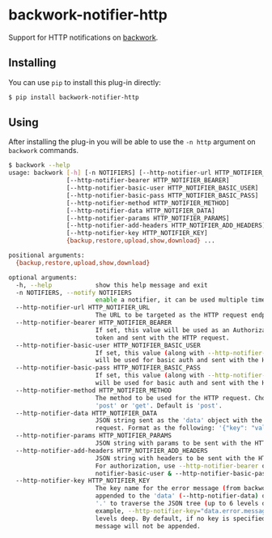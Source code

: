 # backwork-notifier-http
Support for HTTP notifications on [backwork](https://github.com/IBM/backwork).

<!-- # backwork-notifier-sentry [![Build Status](https://travis-ci.org/IBM/backwork-notifier-sentry.svg?branch=master)] [![PyPI version](https://badge.fury.io/py/backwork-notifier-sentry.svg)](https://badge.fury.io/py/backwork-notifier-sentry)(https://travis-ci.org/IBM/backwork-notifier-sentry) -->

## Installing
You can use `pip` to install this plug-in directly:
```sh
$ pip install backwork-notifier-http
```

## Using
After installing the plug-in you will be able to use the `-n http`
argument on `backwork` commands.

```sh
$ backwork --help
usage: backwork [-h] [-n NOTIFIERS] [--http-notifier-url HTTP_NOTIFIER_URL]
                [--http-notifier-bearer HTTP_NOTIFIER_BEARER]
                [--http-notifier-basic-user HTTP_NOTIFIER_BASIC_USER]
                [--http-notifier-basic-pass HTTP_NOTIFIER_BASIC_PASS]
                [--http-notifier-method HTTP_NOTIFIER_METHOD]
                [--http-notifier-data HTTP_NOTIFIER_DATA]
                [--http-notifier-params HTTP_NOTIFIER_PARAMS]
                [--http-notifier-add-headers HTTP_NOTIFIER_ADD_HEADERS]
                [--http-notifier-key HTTP_NOTIFIER_KEY]
                {backup,restore,upload,show,download} ...

positional arguments:
  {backup,restore,upload,show,download}

optional arguments:
  -h, --help            show this help message and exit
  -n NOTIFIERS, --notify NOTIFIERS
                        enable a notifier, it can be used multiple times
  --http-notifier-url HTTP_NOTIFIER_URL
                        The URL to be targeted as the HTTP request endpoint
  --http-notifier-bearer HTTP_NOTIFIER_BEARER
                        If set, this value will be used as an Authorization Bearer
                        token and sent with the HTTP request.
  --http-notifier-basic-user HTTP_NOTIFIER_BASIC_USER
                        If set, this value (along with --http-notifier-basic-pass)
                        will be used for basic auth and sent with the HTTP request.
  --http-notifier-basic-pass HTTP_NOTIFIER_BASIC_PASS
                        If set, this value (along with --http-notifier-basic-user)
                        will be used for basic auth and sent with the HTTP request.
  --http-notifier-method HTTP_NOTIFIER_METHOD
                        The method to be used for the HTTP request. Choose from
                        'post' or 'get'. Default is 'post'.
  --http-notifier-data HTTP_NOTIFIER_DATA
                        JSON string sent as the 'data' object with the HTTP
                        request. Format as the following: '{"key": "value"}'
  --http-notifier-params HTTP_NOTIFIER_PARAMS
                        JSON string with params to be sent with the HTTP request.
  --http-notifier-add-headers HTTP_NOTIFIER_ADD_HEADERS
                        JSON string with headers to be sent with the HTTP request.
                        For authorization, use --http-notifier-bearer or --http-
                        notifier-basic-user & --http-notifier-basic-pass.
  --http-notifier-key HTTP_NOTIFIER_KEY
                        The key name for the error message (from backwork) that is
                        appended to the 'data' (--http-notifier-data) object. Use
                        '.' to traverse the JSON tree (up to 6 levels deep). For
                        example, --http-notifier-key="data.error.message" is 3
                        levels deep. By default, if no key is specified the error
                        message will not be appended.
```
